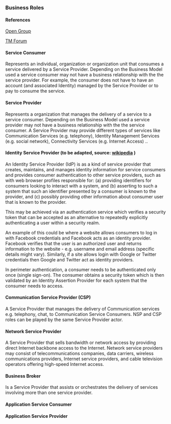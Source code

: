 

### Business Roles

#### References

[Open Group](http://www.opengroup.org/standards/soa)

[TM Forum](http://www.tmforum.org/KnowledgeDownloadDetail/9285/home.html?artf=artf2301#AnchorDownload)

#### Service Consumer

Represents an  individual, organization or organization unit that consumes a service delivered by a Service Provider. 
Depending on the Business Model used a service consumer may not have a business relationship with the the service provider.
For example, the consumer does not have to have an account (and associated Identity) managed by the Service Provider or to pay to consume the service.

#### Service Provider

Represents a organization that manages the delivery of a service to a service consumer. 
Depending on the Business Model used a service provider may not have a business relationship with the the service consumer.
A Service Provider may provide different types of services like Communication Services (e.g. telephony), Identity Management Services (e.g. social network), Connectivity Services (e.g. Internet Access)
..

#### Identity Service Provider (to be adapted, source: [wikipedia](http://en.wikipedia.org/wiki/Identity_provider) )

An Identity Service Provider (IdP) is as a kind of service provider that creates, maintains, and manages identity information for service consumers and provides consumer authentication to other service providers, such as with web browser profiles responsible for:
(a) providing identifiers for consumers looking to interact with a system, and 
(b) asserting to such a system that such an identifier presented by a consumer is known to the provider, and 
(c) possibly providing other information about consumer user that is known to the provider. 

This may be achieved via an authentication service which verifies a security token that can be accepted as an alternative to repeatedly explicitly authenticating a user within a security realm.

An example of this could be where a website allows consumers to log in with Facebook credentials and Facebook acts as an identity provider. Facebook verifies that the user is an authorized user and returns information to the website - e.g. username and email address (specific details might vary). 
Similarly, if a site allows login with Google or Twitter credentials then Google and Twitter act as identity providers.

In perimeter authentication, a consumer needs to be authenticated only once (single sign-on). The consumer obtains a security token which is then validated by an Identity Assertion Provider for each system that the consumer needs to access.

#### Communication Service Provider (CSP)

A Service Provider that manages the delivery of Communication services e.g. telephony, chat, to Communication Service Consumers. NSP and CSP roles can be played by the same Service Provider actor.

#### Network Service Provider

A Service Provider that sells bandwidth or network access by providing direct Internet backbone access to the Internet. Network service providers may consist of telecommunications companies, data carriers, wireless communications providers, Internet service providers, and cable television operators offering high-speed Internet access.

#### Business Broker

Is a Service Provider that assists or orchestrates the delivery of services involving more than one service provider.

#### Application Service Consumer

#### Application Service Provider

